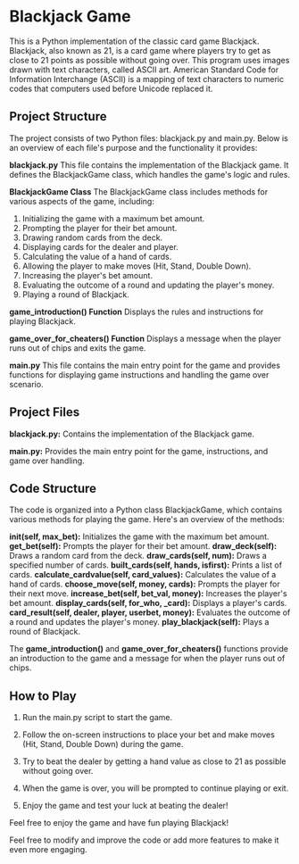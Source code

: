 # Blackjack Game
This is a Python implementation of the classic card game Blackjack. 
Blackjack, also known as 21, is a card game
where players try to get as close to 21 points
as possible without going over. This program
uses images drawn with text characters, called
ASCII art. American Standard Code for Information
Interchange (ASCII) is a mapping of text characters
to numeric codes that computers used before Unicode
replaced it. 

## Project Structure
The project consists of two Python files: blackjack.py and main.py. Below is an overview of each file's purpose and the functionality it provides:

**blackjack.py**
This file contains the implementation of the Blackjack game. It defines the BlackjackGame class, which handles the game's logic and rules.

**BlackjackGame Class**
The BlackjackGame class includes methods for various aspects of the game, including:

1. Initializing the game with a maximum bet amount.
2. Prompting the player for their bet amount.
3. Drawing random cards from the deck.
4. Displaying cards for the dealer and player.
5. Calculating the value of a hand of cards.
6. Allowing the player to make moves (Hit, Stand, Double Down).
7. Increasing the player's bet amount.
8. Evaluating the outcome of a round and updating the player's money.
9. Playing a round of Blackjack.

**game_introduction() Function**
Displays the rules and instructions for playing Blackjack.

**game_over_for_cheaters() Function**
Displays a message when the player runs out of chips and exits the game.

**main.py**
This file contains the main entry point for the game and provides functions for displaying game instructions and handling the game over scenario.


## Project Files
**blackjack.py:** Contains the implementation of the Blackjack game.

**main.py:** Provides the main entry point for the game, instructions, and game over handling.


## Code Structure
The code is organized into a Python class BlackjackGame, which contains various methods for playing the game. Here's an overview of the methods:

**__init__(self, max_bet):** Initializes the game with the maximum bet amount.
**get_bet(self):** Prompts the player for their bet amount.
**draw_deck(self):** Draws a random card from the deck.
**draw_cards(self, num):** Draws a specified number of cards.
**built_cards(self, hands, isfirst):** Prints a list of cards.
**calculate_cardvalue(self, card_values):** Calculates the value of a hand of cards.
**choose_move(self, money, cards):** Prompts the player for their next move.
**increase_bet(self, bet_val, money):** Increases the player's bet amount.
**display_cards(self, for_who, _card):** Displays a player's cards.
**card_result(self, dealer, player, userbet, money):** Evaluates the outcome of a round and updates the player's money.
**play_blackjack(self):** Plays a round of Blackjack.

The **game_introduction()** and **game_over_for_cheaters()** functions provide an introduction to the game and a message for when the player runs out of chips.

## How to Play
1. Run the main.py script to start the game.

2. Follow the on-screen instructions to place your bet and make moves (Hit, Stand, Double Down) during the game.

3. Try to beat the dealer by getting a hand value as close to 21 as possible without going over.

4. When the game is over, you will be prompted to continue playing or exit.

5. Enjoy the game and test your luck at beating the dealer!


Feel free to enjoy the game and have fun playing Blackjack!

Feel free to modify and improve the code or add more features to make it even more engaging.


